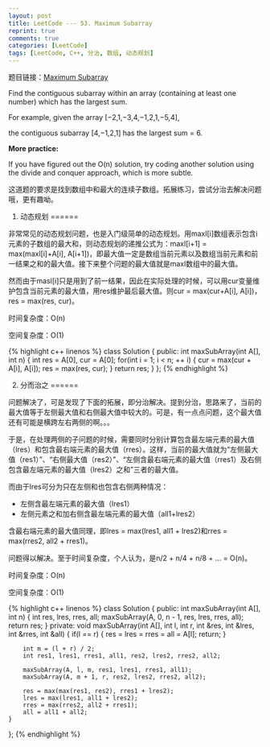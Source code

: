 ```yaml
---
layout: post
title: LeetCode --- 53. Maximum Subarray
reprint: true
comments: true
categories: [LeetCode]
tags: [LeetCode, C++, 分治, 数组, 动态规划]
---
```



题目链接：[Maximum Subarray](https://oj.leetcode.com/problems/maximum-subarray/ ) 

Find the contiguous subarray within an array (containing at least one number) which has the largest sum. 

For example, given the array [−2,1,−3,4,−1,2,1,−5,4], 

the contiguous subarray [4,−1,2,1] has the largest sum = 6.

**More practice:** 

If you have figured out the O(n) solution, try coding another solution using the divide and conquer approach, which is more subtle. 

这道题的要求是找到数组中和最大的连续子数组。拓展练习，尝试分治去解决问题哦，更有趣呦。

1. 动态规划
======

非常常见的动态规划问题，也是入门级简单的动态规划。用maxl[i]数组表示包含i元素的子数组的最大和，则动态规划的递推公式为：maxl[i+1] = max(maxl[i]+A[i], A[i+1])，即最大值一定是数组当前元素以及数组当前元素和前一结果之和的最大值。接下来整个问题的最大值就是maxl数组中的最大值。

然而由于masl[i]只是用到了前一结果，因此在实际处理的时候，可以用cur变量维护包含当前元素的最大值，用res维护最后最大值。则cur = max(cur+A[i], A[i])，res = max(res, cur)。

时间复杂度：O(n)

空间复杂度：O(1)

{% highlight c++ linenos %}
class Solution
{
public:
    int maxSubArray(int A[], int n)
    {
        int res = A[0], cur = A[0];
        for(int i = 1; i < n; ++ i)
        {
            cur = max(cur + A[i], A[i]);
            res = max(res, cur);
        }
        return res;
    }
};
{% endhighlight %}

2. 分而治之
======

问题解决了，可是发现了下面的拓展，即分治解决。提到分治，思路来了，当前的最大值等于左侧最大值和右侧最大值中较大的。可是，有一点点问题，这个最大值还有可能是横跨左右两侧的啊。。。

于是，在处理两侧的子问题的时候，需要同时分别计算包含最左端元素的最大值（lres）和包含最右端元素的最大值（rres）。这样，当前的最大值就为“左侧最大值（res1）”、“右侧最大值（res2）”、“左侧含最右端元素的最大值（rres1）及右侧包含最左端元素的最大值（lres2）之和”三者的最大值。

而由于lres可分为只在左侧和也包含右侧两种情况：

* 左侧含最左端元素的最大值（lres1）
* 左侧元素之和加右侧含最左端元素的最大值（all1+lres2）

含最右端元素的最大值同理，即lres = max(lres1, all1 + lres2)和rres = max(rres2, all2 + rres1)。

问题得以解决。至于时间复杂度，个人认为，是n/2 + n/4 + n/8 + ... = O(n)。

时间复杂度：O(n)

空间复杂度：O(1)

{% highlight c++ linenos %}
class Solution
{
public:
    int maxSubArray(int A[], int n)
    {
        int res, lres, rres, all;
        maxSubArray(A, 0, n - 1, res, lres, rres, all);
        return res;
    }
private:
    void maxSubArray(int A[], int l, int r, 
                     int &res, int &lres, int &rres, int &all)
    {
        if(l == r)
        {
            res = lres = rres = all = A[l];
            return;
        }

        int m = (l + r) / 2;
        int res1, lres1, rres1, all1, res2, lres2, rres2, all2;

        maxSubArray(A, l, m, res1, lres1, rres1, all1);
        maxSubArray(A, m + 1, r, res2, lres2, rres2, all2);

        res = max(max(res1, res2), rres1 + lres2);
        lres = max(lres1, all1 + lres2);
        rres = max(rres2, all2 + rres1);
        all = all1 + all2;
    }
};
{% endhighlight %}

